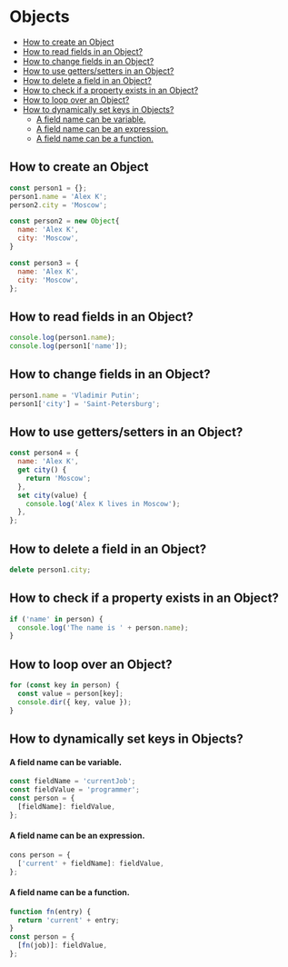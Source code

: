 # Objects

<!-- vim-markdown-toc GFM -->

- [How to create an Object](#how-to-create-an-object)
- [How to read fields in an Object?](#how-to-read-fields-in-an-object)
- [How to change fields in an Object?](#how-to-change-fields-in-an-object)
- [How to use getters/setters in an Object?](#how-to-use-getterssetters-in-an-object)
- [How to delete a field in an Object?](#how-to-delete-a-field-in-an-object)
- [How to check if a property exists in an Object?](#how-to-check-if-a-property-exists-in-an-object)
- [How to loop over an Object?](#how-to-loop-over-an-object)
- [How to dynamically set keys in Objects?](#how-to-dynamically-set-keys-in-objects)
  - [A field name can be variable.](#a-field-name-can-be-variable)
  - [A field name can be an expression.](#a-field-name-can-be-an-expression)
  - [A field name can be a function.](#a-field-name-can-be-a-function)

<!-- vim-markdown-toc -->

## How to create an Object

```javascript
const person1 = {};
person1.name = 'Alex K';
person2.city = 'Moscow';
```

```javascript
const person2 = new Object{
  name: 'Alex K',
  city: 'Moscow',
}
```

```javascript
const person3 = {
  name: 'Alex K',
  city: 'Moscow',
};
```

## How to read fields in an Object?

```javascript
console.log(person1.name);
console.log(person1['name']);
```

## How to change fields in an Object?

```javascript
person1.name = 'Vladimir Putin';
person1['city'] = 'Saint-Petersburg';
```

## How to use getters/setters in an Object?

```javascript
const person4 = {
  name: 'Alex K',
  get city() {
    return 'Moscow';
  },
  set city(value) {
    console.log('Alex K lives in Moscow');
  },
};
```

## How to delete a field in an Object?

```javascript
delete person1.city;
```

## How to check if a property exists in an Object?

```javascript
if ('name' in person) {
  console.log('The name is ' + person.name);
}
```

## How to loop over an Object?

```javascript
for (const key in person) {
  const value = person[key];
  console.dir({ key, value });
}
```

## How to dynamically set keys in Objects?

#### A field name can be variable.

```javascript
const fieldName = 'currentJob';
const fieldValue = 'programmer';
const person = {
  [fieldName]: fieldValue,
};
```

#### A field name can be an expression.

```javascript
cons person = {
  ['current' + fieldName]: fieldValue,
};
```

#### A field name can be a function.

```javascript
function fn(entry) {
  return 'current' + entry;
}
const person = {
  [fn(job)]: fieldValue,
};
```
